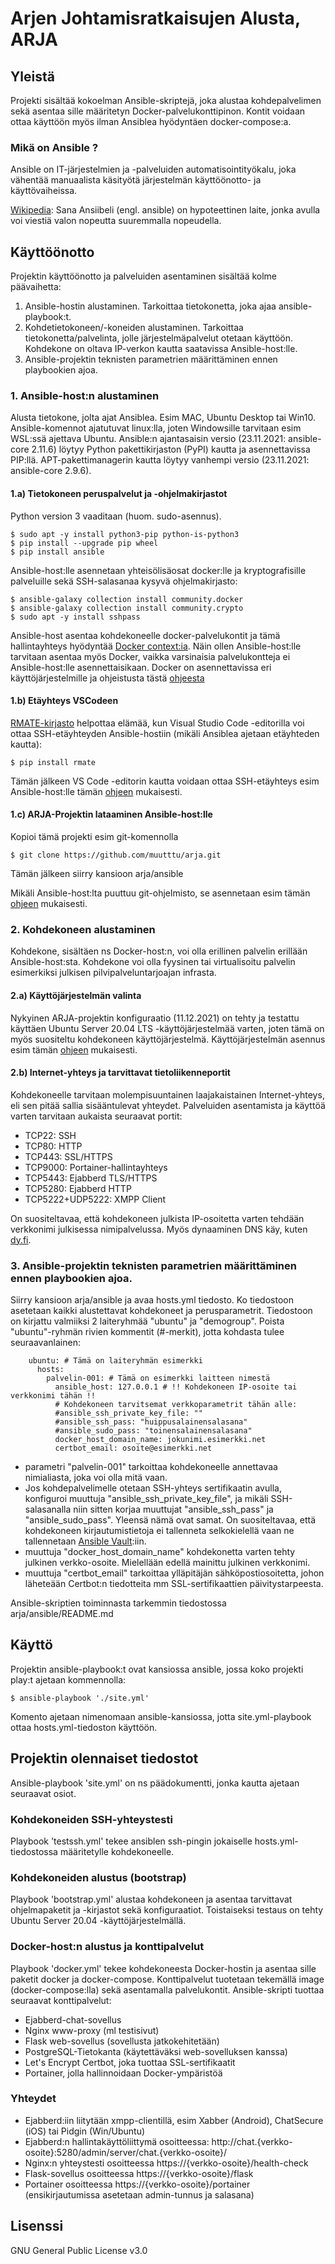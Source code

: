 # Arjen Johtamisratkaisujen Alusta, ARJA
## Yleistä
Projekti sisältää kokoelman Ansible-skriptejä, joka alustaa kohdepalvelimen sekä asentaa sille määritetyn Docker-palvelukonttipinon. Kontit voidaan ottaa käyttöön myös ilman Ansiblea hyödyntäen docker-compose:a.

### Mikä on Ansible ?
Ansible on IT-järjestelmien ja -palveluiden automatisointityökalu, joka vähentää manuaalista käsityötä järjestelmän käyttöönotto- ja käyttövaiheissa. 

[Wikipedia](https://fi.wikipedia.org/wiki/Ansiibeli): Sana Ansiibeli (engl. ansible) on hypoteettinen laite, jonka avulla voi viestiä valon nopeutta suuremmalla nopeudella. 

## Käyttöönotto
Projektin käyttöönotto ja palveluiden asentaminen sisältää kolme päävaihetta:
 1. Ansible-hostin alustaminen. Tarkoittaa tietokonetta, joka ajaa ansible-playbook:t.
 2. Kohdetietokoneen/-koneiden alustaminen. Tarkoittaa tietokonetta/palvelinta, jolle järjestelmäpalvelut otetaan käyttöön. Kohdekone on oltava IP-verkon kautta saatavissa Ansible-host:lle.
 3. Ansible-projektin teknisten parametrien määrittäminen ennen playbookien ajoa.

### 1. Ansible-host:n alustaminen
Alusta tietokone, jolta ajat Ansiblea. Esim MAC, Ubuntu Desktop tai Win10. Ansible-komennot ajatutuvat linux:lla, joten Windowsille tarvitaan esim WSL:ssä ajettava Ubuntu. Ansible:n ajantasaisin versio (23.11.2021: ansible-core 2.11.6) löytyy Python pakettikirjaston (PyPI) kautta ja asennettavissa PIP:llä. APT-pakettimanagerin kautta löytyy vanhempi versio (23.11.2021: ansible-core 2.9.6).

#### 1.a) Tietokoneen peruspalvelut ja -ohjelmakirjastot
Python version 3 vaaditaan (huom. sudo-asennus).
```
$ sudo apt -y install python3-pip python-is-python3
$ pip install --upgrade pip wheel
$ pip install ansible
```

Ansible-host:lle asennetaan yhteisölisäosat docker:lle ja kryptografisille palveluille sekä SSH-salasanaa kysyvä ohjelmakirjasto:
```
$ ansible-galaxy collection install community.docker
$ ansible-galaxy collection install community.crypto
$ sudo apt -y install sshpass
```

Ansible-host asentaa kohdekoneelle docker-palvelukontit ja tämä hallintayhteys hyödyntää [Docker context:ia](https://docs.docker.com/engine/context/working-with-contexts/). Näin ollen Ansible-host:lle tarvitaan asentaa myös Docker, vaikka varsinaisia palvelukontteja ei Ansible-host:lle asennettaisikaan. Docker on asennettavissa eri käyttöjärjestelmille ja ohjeistusta tästä [ohjeesta](https://docs.docker.com/get-docker/)

#### 1.b) Etäyhteys VSCodeen
[RMATE-kirjasto](https://pypi.org/project/rmate/) helpottaa elämää, kun Visual Studio Code -editorilla voi ottaa SSH-etäyhteyden Ansible-hostiin (mikäli Ansiblea ajetaan etäyhteden kautta):
```
$ pip install rmate
```

Tämän jälkeen VS Code -editorin kautta voidaan ottaa SSH-etäyhteys esim Ansible-host:lle tämän [ohjeen](https://code.visualstudio.com/docs/remote/ssh) mukaisesti.

#### 1.c) ARJA-Projektin lataaminen Ansible-host:lle
Kopioi tämä projekti esim git-komennolla
```
$ git clone https://github.com/muutttu/arja.git
```
Tämän jälkeen siirry kansioon arja/ansible

Mikäli Ansible-host:lta puuttuu git-ohjelmisto, se asennetaan esim tämän [ohjeen](https://github.com/git-guides/install-git) mukaisesti.

### 2. Kohdekoneen alustaminen
Kohdekone, sisältäen ns Docker-host:n, voi olla erillinen palvelin erillään Ansible-host:sta. Kohdekone voi olla fyysinen tai virtualisoitu palvelin esimerkiksi julkisen pilvipalveluntarjoajan infrasta.

#### 2.a) Käyttöjärjestelmän valinta
Nykyinen ARJA-projektin konfiguraatio (11.12.2021) on tehty ja testattu käyttäen Ubuntu Server 20.04 LTS -käyttöjärjestelmää varten, joten tämä on myös suositeltu kohdekoneen käyttöjärjestelmä. Käyttöjärjestelmän asennus esim tämän [ohjeen](https://ubuntu.com/download/server) mukaisesti.

#### 2.b) Internet-yhteys ja tarvittavat tietoliikenneportit
Kohdekoneelle tarvitaan molempisuuntainen laajakaistainen Internet-yhteys, eli sen pitää sallia sisääntulevat yhteydet. Palveluiden asentamista ja käyttöä varten tarvitaan aukaista seuraavat portit:
  - TCP22: SSH
  - TCP80: HTTP
  - TCP443: SSL/HTTPS
  - TCP9000: Portainer-hallintayhteys
  - TCP5443: Ejabberd TLS/HTTPS
  - TCP5280: Ejabberd HTTP
  - TCP5222+UDP5222: XMPP Client

On suositeltavaa, että kohdekoneen julkista IP-osoitetta varten tehdään verkkonimi julkisessa nimipalvelussa. Myös dynaaminen DNS käy, kuten [dy.fi](https://www.dy.fi/).

### 3. Ansible-projektin teknisten parametrien määrittäminen ennen playbookien ajoa.
Siirry kansioon arja/ansible ja avaa hosts.yml tiedosto. Ko tiedostoon asetetaan kaikki alustettavat kohdekoneet ja perusparametrit. Tiedostoon on kirjattu valmiiksi 2 laiteryhmää "ubuntu" ja "demogroup". Poista "ubuntu"-ryhmän rivien kommentit (#-merkit), jotta kohdasta tulee seuraavanlainen:
```
    ubuntu: # Tämä on laiteryhmän esimerkki
      hosts:
        palvelin-001: # Tämä on esimerkki laitteen nimestä
          ansible_host: 127.0.0.1 # !! Kohdekoneen IP-osoite tai verkkonimi tähän !!
          # Kohdekoneen tarvitsemat verkkoparametrit tähän alle:
          #ansible_ssh_private_key_file: ""
          #ansible_ssh_pass: "huippusalainensalasana"
          #ansible_sudo_pass: "toinensalainensalasana"
          docker_host_domain_name: jokunimi.esimerkki.net
          certbot_email: osoite@esimerkki.net
```
- parametri "palvelin-001" tarkoittaa kohdekoneelle annettavaa nimialiasta, joka voi olla mitä vaan.
- Jos kohdepalvelimelle otetaan SSH-yhteys sertifikaatin avulla, konfiguroi muuttuja "ansible_ssh_private_key_file", ja mikäli SSH-salasanalla niin sitten korjaa muuttujat "ansible_ssh_pass" ja "ansible_sudo_pass". Yleensä nämä ovat samat. On suositeltavaa, että kohdekoneen kirjautumistietoja ei tallenneta selkokielellä vaan ne tallennetaan [Ansible Vault](https://docs.ansible.com/ansible/latest/user_guide/vault.html):iin.
- muuttuja "docker_host_domain_name" kohdekonetta varten tehty julkinen verkko-osoite. Mielellään edellä mainittu julkinen verkkonimi.
- muuttuja "certbot_email" tarkoittaa ylläpitäjän sähköpostiosoitetta, johon läheteään Certbot:n tiedotteita mm SSL-sertifikaattien päivitystarpeesta.

Ansible-skriptien toiminnasta tarkemmin tiedostossa arja/ansible/README.md

## Käyttö
Projektin ansible-playbook:t ovat kansiossa ansible, jossa koko projekti play:t ajetaan kommennolla:
```
$ ansible-playbook './site.yml'
```
Komento ajetaan nimenomaan ansible-kansiossa, jotta site.yml-playbook ottaa hosts.yml-tiedoston käyttöön.

## Projektin olennaiset tiedostot
Ansible-playbook 'site.yml' on ns päädokumentti, jonka kautta ajetaan seuraavat osiot.

### Kohdekoneiden SSH-yhteystesti
Playbook 'testssh.yml' tekee ansiblen ssh-pingin jokaiselle hosts.yml-tiedostossa määritetylle kohdekoneelle.

### Kohdekoneiden alustus (bootstrap)
Playbook 'bootstrap.yml' alustaa kohdekoneen ja asentaa tarvittavat ohjelmapaketit ja -kirjastot sekä konfiguraatiot. Toistaiseksi testaus on tehty Ubuntu Server 20.04 -käyttöjärjestelmällä.

### Docker-host:n alustus ja konttipalvelut
Playbook 'docker.yml' tekee kohdekoneesta Docker-hostin ja asentaa sille paketit docker ja docker-compose. Konttipalvelut tuotetaan tekemällä image (docker-compose:lla) sekä asentamalla palvelukontit. Ansible-skripti tuottaa seuraavat konttipalvelut:
 - Ejabberd-chat-sovellus
 - Nginx www-proxy (ml testisivut)
 - Flask web-sovellus (sovellusta jatkokehitetään)
 - PostgreSQL-Tietokanta (käytettäväksi web-sovelluksen kanssa)
 - Let's Encrypt Certbot, joka tuottaa SSL-sertifikaatit
 - Portainer, jolla hallinnoidaan Docker-ympäristöä

### Yhteydet
 - Ejabberd:iin liitytään xmpp-clientillä, esim Xabber (Android), ChatSecure (iOS) tai Pidgin (Win/Ubuntu)
 - Ejabberd:n hallintakäyttöliittymä osoitteessa: http://chat.{verkko-osoite}:5280/admin/server/chat.{verkko-osoite}/
 - Nginx:n yhteystesti osoitteessa https://{verkko-osoite}/health-check
 - Flask-sovellus osoitteessa https://{verkko-osoite}/flask
 - Portainer osoitteessa https://{verkko-osoite}/portainer (ensikirjautumissa asetetaan admin-tunnus ja salasana)

## Lisenssi
GNU General Public License v3.0